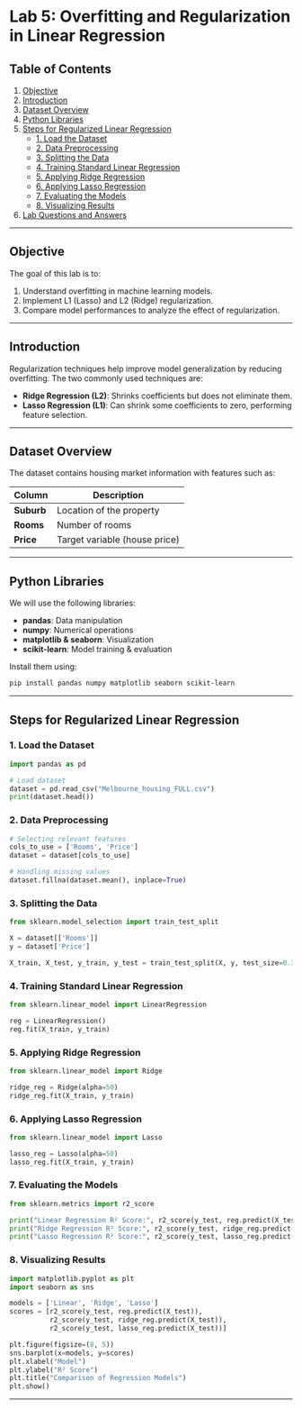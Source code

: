# Lab 5: Overfitting and Regularization in Linear Regression

## Table of Contents
1. [Objective](#objective)
2. [Introduction](#introduction)
3. [Dataset Overview](#dataset-overview)
4. [Python Libraries](#python-libraries)
5. [Steps for Regularized Linear Regression](#steps-for-regularized-linear-regression)
   - [1. Load the Dataset](#1-load-the-dataset)
   - [2. Data Preprocessing](#2-data-preprocessing)
   - [3. Splitting the Data](#3-splitting-the-data)
   - [4. Training Standard Linear Regression](#4-training-standard-linear-regression)
   - [5. Applying Ridge Regression](#5-applying-ridge-regression)
   - [6. Applying Lasso Regression](#6-applying-lasso-regression)
   - [7. Evaluating the Models](#7-evaluating-the-models)
   - [8. Visualizing Results](#8-visualizing-results)
6. [Lab Questions and Answers](#lab-questions-and-answers)

---

## Objective
The goal of this lab is to:

1. Understand overfitting in machine learning models.
2. Implement L1 (Lasso) and L2 (Ridge) regularization.
3. Compare model performances to analyze the effect of regularization.

---

## Introduction
Regularization techniques help improve model generalization by reducing overfitting. The two commonly used techniques are:
- **Ridge Regression (L2)**: Shrinks coefficients but does not eliminate them.
- **Lasso Regression (L1)**: Can shrink some coefficients to zero, performing feature selection.

---

## Dataset Overview
The dataset contains housing market information with features such as:

| Column | Description |
|--------|-------------|
| **Suburb** | Location of the property |
| **Rooms** | Number of rooms |
| **Price** | Target variable (house price) |

---

## Python Libraries
We will use the following libraries:
- **pandas**: Data manipulation
- **numpy**: Numerical operations
- **matplotlib & seaborn**: Visualization
- **scikit-learn**: Model training & evaluation

Install them using:
```bash
pip install pandas numpy matplotlib seaborn scikit-learn
```

---

## Steps for Regularized Linear Regression

### 1. Load the Dataset
```python
import pandas as pd

# Load dataset
dataset = pd.read_csv("Melbourne_housing_FULL.csv")
print(dataset.head())
```

### 2. Data Preprocessing
```python
# Selecting relevant features
cols_to_use = ['Rooms', 'Price']
dataset = dataset[cols_to_use]

# Handling missing values
dataset.fillna(dataset.mean(), inplace=True)
```

### 3. Splitting the Data
```python
from sklearn.model_selection import train_test_split

X = dataset[['Rooms']]
y = dataset['Price']

X_train, X_test, y_train, y_test = train_test_split(X, y, test_size=0.3, random_state=2)
```

### 4. Training Standard Linear Regression
```python
from sklearn.linear_model import LinearRegression

reg = LinearRegression()
reg.fit(X_train, y_train)
```

### 5. Applying Ridge Regression
```python
from sklearn.linear_model import Ridge

ridge_reg = Ridge(alpha=50)
ridge_reg.fit(X_train, y_train)
```

### 6. Applying Lasso Regression
```python
from sklearn.linear_model import Lasso

lasso_reg = Lasso(alpha=50)
lasso_reg.fit(X_train, y_train)
```

### 7. Evaluating the Models
```python
from sklearn.metrics import r2_score

print("Linear Regression R² Score:", r2_score(y_test, reg.predict(X_test)))
print("Ridge Regression R² Score:", r2_score(y_test, ridge_reg.predict(X_test)))
print("Lasso Regression R² Score:", r2_score(y_test, lasso_reg.predict(X_test)))
```

### 8. Visualizing Results
```python
import matplotlib.pyplot as plt
import seaborn as sns

models = ['Linear', 'Ridge', 'Lasso']
scores = [r2_score(y_test, reg.predict(X_test)), 
          r2_score(y_test, ridge_reg.predict(X_test)), 
          r2_score(y_test, lasso_reg.predict(X_test))]

plt.figure(figsize=(8, 5))
sns.barplot(x=models, y=scores)
plt.xlabel("Model")
plt.ylabel("R² Score")
plt.title("Comparison of Regression Models")
plt.show()
```

---

